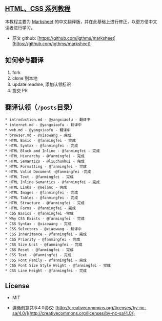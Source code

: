 ## [HTML、CSS 系列教程](http://fe-primary-tutorial.yangxiaofu.com/)


本教程主要为 [Marksheet](http://marksheet.io) 的中文翻译版，并在此基础上进行修正，以更方便中文读者进行学习。
* 原文 github: [https://github.com/jgthms/marksheet](https://github.com/jgthms/marksheet)

## 如何参与翻译

1. fork
2. clone 到本地
3. update readme, 添加认领标识
4. 提交 PR

## 翻译认领（`/posts`目录）

    * introduction.md - @yangxiaofu - 翻译中
    * internet.md - @yangxiaofu - 翻译中
    * web.md - @yangxiaofu - 翻译中
    * browser.md - @xiaowang - 完成
    * HTML Basic - @fanmingfei - 完成
    * HTML Syntax - @fanmingfei - 完成
    * HTML Block and Inline - @fanmingfei - 完成
    * HTML Hierarchy - @fanmingfei - 完成
    * HTML Semantics - @liuchunhui - 完成
    * HTML Formatting - @fanmingfei - 完成
    * HTML Valid Document -@fanmingfei -完成
    * HTML Text - @fanmingfei - 完成
    * HTML Inline Semantics - @fanmingfei - 完成
    * HTML Links - @melanc - 完成
    * HTML Images - @fanmingfei - 完成
    * HTML Tables - @fanmingfei - 完成
    * HTML Structure - @fanmingfei - 完成
    * HTML Forms - @fanmingfei - 完成
    * CSS Basics - @fanmingfei -完成
    * Why CSS Exists - @fanmingfei - 完成
    * CSS Syntax - @xiaowang - 完成
    * CSS Selectors - @xiaowang - 翻译中
    * CSS Inheritance - @fanmingfei - 完成
    * CSS Priority - @fanmingfei - 完成
    * CSS Size Unit - @fanmingfei - 完成
    * CSS Reset - @fanmingfei - 完成
    * CSS Text - @fanmingfei - 完成
    * CSS Font Family - @fanmingfei - 完成
    * CSS Font Size Style Weight - @fanmingfei - 完成
    * CSS Line Height - @fanmingfei - 完成
    
## License


* MIT

* 遵循创意共享4.0协议: [http://creativecommons.org/licenses/by-nc-sa/4.0/](http://creativecommons.org/licenses/by-nc-sa/4.0/)
